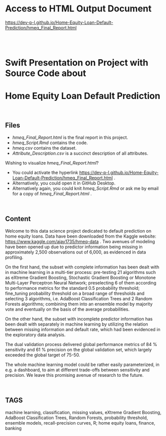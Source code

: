 # Access to HTML Output Document
https://dev-p-l.github.io/Home-Equity-Loan-Default-Prediction/hmeq_Final_Report.html

<br>
<br>

# Swift Presentation on Project with Source Code about
# Home Equity Loan Default Prediction

<br>

## Files

- *hmeq_Final_Report.html* is the final report in this project.
- *hmeq_Script.Rmd* contains the code.
- *hmeq.csv* contains the dataset.
- *Attribute_Description.csv* is a succinct description of all attributes.

Wishing to visualize *hmeq_Final_Report.html*?

  * You could activate the hyperlink https://dev-p-l.github.io/Home-Equity-Loan-Default-Prediction/hmeq_Final_Report.html .
  * Alternatively, you could open it in GitHub Desktop.
  * Alternatively again, you could knit *hmeq_Script.Rmd* or ask me by email for a copy of *hmeq_Final_Report.html* .

<br>

## Content

Welcome to this data science project dedicated to default prediction on home equity loans. Data have been downloaded from the Kaggle website: https://www.kaggle.com/ajay1735/hmeq-data . Two avenues of modeling have been opened up due to predictor information being missing in approximately 2,500 observations out of 6,000, as evidenced in data profiling.

On the first hand, the subset with complete information has been dealt with in machine learning in a multi-tier process: pre-testing 21 algorithms such as eXtreme Gradient Boosting, Stochastic Gradient Boosting or Monotone Multi-Layer Perceptron Neural Network; preselecting 6 of them according to performance metrics for the standard 0.5 probability threshold; fine_tuning probability threshold on a broad range of thresholds and selecting 3 algorithms, i.e. AdaBoost Classification Trees and 2 Random Forests algorithms; combining them into an ensemble model by majority vote and eventually on the basis of the average probabilities.

On the other hand, the subset with incomplete predictor information has been dealt with separately in machine learning by utilizing the relation between missing information and default rate, which had been evidenced in the exploratory data analysis.

The dual validation process delivered global performance metrics of 84 % sensitivity and 61 % precision on the global validation set, which largely exceeded the global target of 75-50.

The whole machine learning model could be rather easily parameterized, in e.g. a dashboard, to aim at different trade-offs between sensitivity and precision. We leave this promising avenue of research to the future.

<br>

## TAGS

machine learning, classification, missing values, eXtreme Gradient Boosting, AdaBoost Classification Trees, Random Forests, probability threshold, ensemble models, recall-precision curves, R; home equity loans, finance, banking

